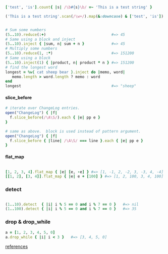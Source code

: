 

```ruby




['test', 'is'].count{ |s| /\b#{s}\b/ =~ 'This is a test string' }


```




```ruby
('This is a test string'.scan(/\w+/).map(&:downcase) & ['test', 'is']).length
```



```ruby

# Sum some numbers
(5..10).reduce(:+)                             #=> 45
# Same using a block and inject
(5..10).inject { |sum, n| sum + n }            #=> 45
# Multiply some numbers
(5..10).reduce(1, :*)                          #=> 151200
# Same using a block
(5..10).inject(1) { |product, n| product * n } #=> 151200
# find the longest word
longest = %w{ cat sheep bear }.inject do |memo, word|
   memo.length > word.length ? memo : word
end
longest                                        #=> "sheep"

```

#### slice_before

```ruby
# iterate over ChangeLog entries.
open("ChangeLog") { |f|
  f.slice_before(/\A\S/).each { |e| pp e }
}

# same as above.  block is used instead of pattern argument.
open("ChangeLog") { |f|
  f.slice_before { |line| /\A\S/ === line }.each { |e| pp e }
}
```

#### flat_map

```ruby

[1, 2, 3, 4].flat_map { |e| [e, -e] } #=> [1, -1, 2, -2, 3, -3, 4, -4]
[[1, 2], [3, 4]].flat_map { |e| e + [100] } #=> [1, 2, 100, 3, 4, 100]

```


### detect


```ruby

(1..10).detect  { |i| i % 5 == 0 and i % 7 == 0 }   #=> nil
(1..100).detect { |i| i % 5 == 0 and i % 7 == 0 }   #=> 35

```


### drop & drop_while


```ruby
a = [1, 2, 3, 4, 5, 0]
a.drop_while { |i| i < 3 }   #=> [3, 4, 5, 0]

```


[references](http://ruby-doc.org/core-2.1.2/Enumerable.html#method-i-collect)
